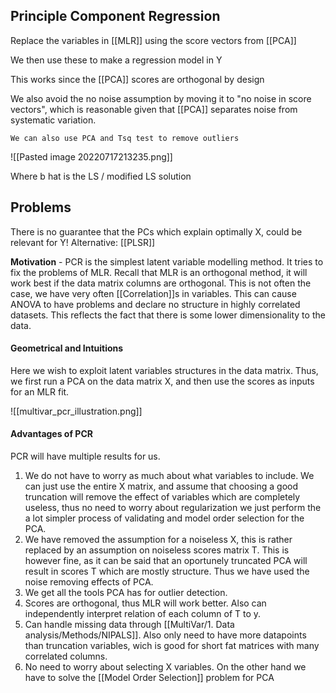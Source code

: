 ## Principle Component Regression
Replace the variables in [[MLR]] using the score vectors from [[PCA]]

We then use these to make a regression model in Y

This works since the [[PCA]] scores are orthogonal by design

We also avoid the no noise assumption by moving it to "no noise in score vectors", which is reasonable given that [[PCA]] separates noise from systematic variation.

	We can also use PCA and Tsq test to remove outliers


![[Pasted image 20220717213235.png]]

Where b hat is the LS / modified LS solution



## Problems
There is no guarantee that the PCs which explain optimally X, could be relevant for Y!
Alternative: [[PLSR]]





**Motivation** - PCR is the simplest latent variable modelling method. It tries to fix the problems of MLR. Recall that MLR is an orthogonal method, it will work best if the data matrix columns are orthogonal. This is not often the case, we have very often [[Correlation]]s in variables. This can cause ANOVA to have problems and declare no structure in highly correlated datasets. This reflects the fact that there is some lower dimensionality to the data.

#### Geometrical and Intuitions
Here we wish to exploit latent variables structures in the data matrix. Thus, we first run a PCA on the data matrix X, and then use the scores as inputs for an MLR fit. 

![[multivar_pcr_illustration.png]]


#### Advantages of PCR
PCR will have multiple results for us. 
1) We do not have to worry as much about what variables to include. We can just use the entire X matrix, and assume that choosing a good truncation will remove the effect of variables which are completely useless, thus no need to worry about regularization we just perform the a lot simpler process of validating and model order selection for the PCA. 
2) We have removed the assumption for a noiseless X, this is rather replaced by an assumption on noiseless scores matrix T. This is however fine, as it can be said that an oportunely truncated PCA will result in scores T which are mostly structure. Thus we have used the noise removing effects of PCA. 
3) We get all the tools PCA has for outlier detection.
4) Scores are orthogonal, thus MLR will work better. Also can independently interpret relation of each column of T to y.
5) Can handle missing data through [[MultiVar/1. Data analysis/Methods/NIPALS]]. Also only need to have more datapoints than truncation variables, wich is good for short fat matrices with many correlated columns.
6) No need to worry about selecting X variables. On the other hand we have to solve the [[Model Order Selection]] problem for PCA


